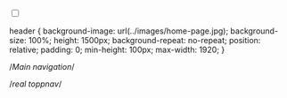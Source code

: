 <label for="hamburger-menu" class="hamburger-label"
        ><i class="fas fa-bars"></i
      ></label>
<input type="checkbox" id="hamburger-menu" />

header {
background-image: url(../images/home-page.jpg);
background-size: 100%;
height: 1500px;
background-repeat: no-repeat;
position: relative;
padding: 0;
min-height: 100px;
max-width: 1920;
}

/_Main navigation_/

/_real toppnav_/
